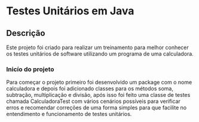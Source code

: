 # Testes Unitários em Java

## Descrição
Este projeto foi criado para realizar um treinamento para melhor conhecer os testes unitários de software utilizando um programa de uma calculadora.

### Inicío do projeto
Para começar o projeto primeiro foi desenvolvido um package com o nome calculadora e depois foi adicionado classes para os métodos soma, subtração, multiplicação e divisão, após isso foi feito uma classe de testes chamada CalculadoraTest com vários cenários possíveis para verificar erros e recomendar correções de uma forma simples para que facilite no entendimento e funcionamento de testes unitários.
